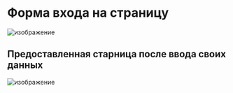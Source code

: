 # Форма входа на страницу
![изображение](https://github.com/user-attachments/assets/6b954668-dfec-4241-a510-18d15f6abc2f)

## Предоставленная старница после ввода своих данных
![изображение](https://github.com/user-attachments/assets/76005bd1-9167-49fb-9375-fe87811d7e8c)
